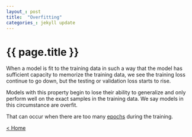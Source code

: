 ```yaml
---
layout_: post
title:  "Overfitting"
categories_: jekyll update
---
```


# {{ page.title }}

When a model is fit to the training data in such a way that the model has sufficient capacity to memorize the training data, 
we see the training loss continue to go down, but the testing or validation loss starts to rise. 

Models with this property begin to lose their ability to generalize and only perform well on the exact samples in the training data. 
We say models in this circumstance  are overfit.

That can occur when there are too many [epochs](epoch.html) during the training.

[< Home](..)